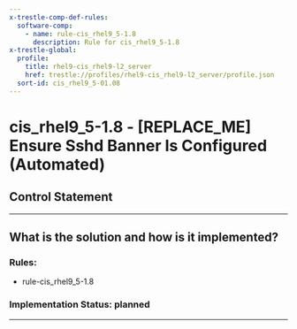 ```yaml
---
x-trestle-comp-def-rules:
  software-comp:
    - name: rule-cis_rhel9_5-1.8
      description: Rule for cis_rhel9_5-1.8
x-trestle-global:
  profile:
    title: rhel9-cis_rhel9-l2_server
    href: trestle://profiles/rhel9-cis_rhel9-l2_server/profile.json
  sort-id: cis_rhel9_5-01.08
---
```


# cis_rhel9_5-1.8 - \[REPLACE_ME\] Ensure Sshd Banner Is Configured (Automated)

## Control Statement

______________________________________________________________________

## What is the solution and how is it implemented?

<!-- For implementation status enter one of: implemented, partial, planned, alternative, not-applicable -->

<!-- Note that the list of rules under ### Rules: is read-only and changes will not be captured after assembly to JSON -->

<!-- Add control implementation description here for control: cis_rhel9_5-1.8 -->

### Rules:

  - rule-cis_rhel9_5-1.8

### Implementation Status: planned

______________________________________________________________________
